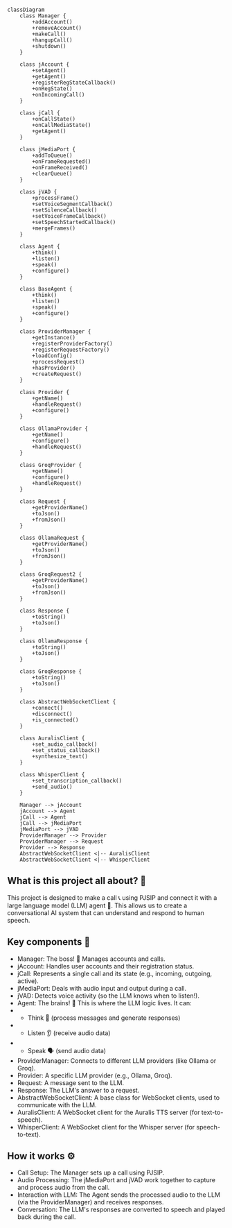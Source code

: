 ```mermaid

classDiagram
    class Manager {
        +addAccount()
        +removeAccount()
        +makeCall()
        +hangupCall()
        +shutdown()
    }

    class jAccount {
        +setAgent()
        +getAgent()
        +registerRegStateCallback()
        +onRegState()
        +onIncomingCall()
    }

    class jCall {
        +onCallState()
        +onCallMediaState()
        +getAgent()
    }

    class jMediaPort {
        +addToQueue()
        +onFrameRequested()
        +onFrameReceived()
        +clearQueue()
    }

    class jVAD {
        +processFrame()
        +setVoiceSegmentCallback()
        +setSilenceCallback()
        +setVoiceFrameCallback()
        +setSpeechStartedCallback()
        +mergeFrames()
    }

    class Agent {
        +think()
        +listen()
        +speak()
        +configure()
    }

    class BaseAgent {
        +think()
        +listen()
        +speak()
        +configure()
    }

    class ProviderManager {
        +getInstance()
        +registerProviderFactory()
        +registerRequestFactory()
        +loadConfig()
        +processRequest()
        +hasProvider()
        +createRequest()
    }

    class Provider {
        +getName()
        +handleRequest()
        +configure()
    }

    class OllamaProvider {
        +getName()
        +configure()
        +handleRequest()
    }

    class GroqProvider {
        +getName()
        +configure()
        +handleRequest()
    }

    class Request {
        +getProviderName()
        +toJson()
        +fromJson()
    }

    class OllamaRequest {
        +getProviderName()
        +toJson()
        +fromJson()
    }

    class GroqRequest2 {
        +getProviderName()
        +toJson()
        +fromJson()
    }

    class Response {
        +toString()
        +toJson()
    }

    class OllamaResponse {
        +toString()
        +toJson()
    }

    class GroqResponse {
        +toString()
        +toJson()
    }

    class AbstractWebSocketClient {
        +connect()
        +disconnect()
        +is_connected()
    }

    class AuralisClient {
        +set_audio_callback()
        +set_status_callback()
        +synthesize_text()
    }

    class WhisperClient {
        +set_transcription_callback()
        +send_audio()
    }

    Manager --> jAccount
    jAccount --> Agent
    jCall --> Agent
    jCall --> jMediaPort
    jMediaPort --> jVAD
    ProviderManager --> Provider
    ProviderManager --> Request
    Provider --> Response
    AbstractWebSocketClient <|-- AuralisClient
    AbstractWebSocketClient <|-- WhisperClient
```
## What is this project all about? 🤔

This project is designed to make a call 📞 using PJSIP and connect it with a large language model (LLM) agent 🤖. This allows us to create a conversational AI system that can understand and respond to human speech.

## Key components 🧩

- Manager: The boss! 💼 Manages accounts and calls.
- jAccount: Handles user accounts and their registration status.
- jCall: Represents a single call and its state (e.g., incoming, outgoing, active).
- jMediaPort: Deals with audio input and output during a call.
- jVAD: Detects voice activity (so the LLM knows when to listen!).
- Agent: The brains! 🧠 This is where the LLM logic lives. It can:
- - Think 💭 (process messages and generate responses)
- - Listen 👂 (receive audio data)
- - Speak 🗣️ (send audio data)
- ProviderManager: Connects to different LLM providers (like Ollama or Groq).
- Provider: A specific LLM provider (e.g., Ollama, Groq).
- Request: A message sent to the LLM.
- Response: The LLM's answer to a request.
- AbstractWebSocketClient: A base class for WebSocket clients, used to communicate with the LLM.
- AuralisClient: A WebSocket client for the Auralis TTS server (for text-to-speech).
 - WhisperClient: A WebSocket client for the Whisper server (for speech-to-text).

## How it works ⚙️

- Call Setup: The Manager sets up a call using PJSIP.
- Audio Processing: The jMediaPort and jVAD work together to capture and process audio from the call.
- Interaction with LLM: The Agent sends the processed audio to the LLM (via the ProviderManager) and receives responses.
- Conversation: The LLM's responses are converted to speech and played back during the call.
